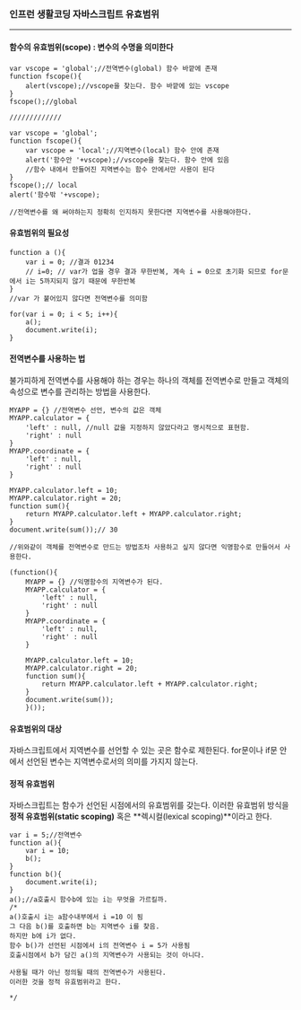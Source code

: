 ### 인프런 생활코딩 자바스크립트 유효범위
---

#### 함수의 유효범위(scope) : 변수의 수명을 의미한다
```
var vscope = 'global';//전역변수(global) 함수 바깥에 존재
function fscope(){
    alert(vscope);//vscope을 찾는다. 함수 바깥에 있는 vscope
}
fscope();//global

/////////////

var vscope = 'global';
function fscope(){
    var vscope = 'local';//지역변수(local) 함수 안에 존재
    alert('함수안 '+vscope);//vscope을 찾는다. 함수 안에 있음
    //함수 내에서 만들어진 지역변수는 함수 안에서만 사용이 된다
}
fscope();// local
alert('함수밖 '+vscope);

//전역변수를 왜 써야하는지 정확히 인지하지 못한다면 지역변수를 사용해야한다. 

```

#### 유효범위의 필요성

```
function a (){
    var i = 0; //결과 01234
    // i=0; // var가 업을 경우 결과 무한반복, 계속 i = 0으로 초기화 되므로 for문에서 i는 5까지되지 않기 때문에 무한반복
}
//var 가 붙어있지 않다면 전역변수를 의미함

for(var i = 0; i < 5; i++){
    a();
    document.write(i);
}
```

#### 전역변수를 사용하는 법
불가피하게 전역변수를 사용해야 하는 경우는 하나의 객체를 전역변수로 만들고 객체의 속성으로 변수를 관리하는 방법을 사용한다.
```
MYAPP = {} //전역변수 선언, 변수의 값은 객체
MYAPP.calculator = {
    'left' : null, //null 값을 지정하지 않았다라고 명시적으로 표현함.
    'right' : null
}
MYAPP.coordinate = {
    'left' : null,
    'right' : null
}
 
MYAPP.calculator.left = 10;
MYAPP.calculator.right = 20;
function sum(){
    return MYAPP.calculator.left + MYAPP.calculator.right;
}
document.write(sum());// 30

//위와같이 객체를 전역변수로 만드는 방법조차 사용하고 싶지 않다면 익명함수로 만들어서 사용한다.

(function(){
    MYAPP = {} //익명함수의 지역변수가 된다.
    MYAPP.calculator = {
        'left' : null,
        'right' : null
    }
    MYAPP.coordinate = {
        'left' : null,
        'right' : null
    }
    
    MYAPP.calculator.left = 10;
    MYAPP.calculator.right = 20;
    function sum(){
        return MYAPP.calculator.left + MYAPP.calculator.right;
    }
    document.write(sum());
    }());
```

#### 유효범위의 대상

자바스크립트에서 지역변수를 선언할 수 있는 곳은 함수로 제한된다.        for문이나 if문 안에서 선언된 변수는 지역변수로서의 의미를 가지지 않는다.

#### 정적 유효범위
자바스크립트는 함수가 선언된 시점에서의 유효범위를 갖는다. 이러한 유효범위 방식을 **정적 유효범위(static scoping)** 혹은 **렉시컬(lexical scoping)**이라고 한다.
```
var i = 5;//전역변수
function a(){
    var i = 10;
    b();
}
function b(){
    document.write(i);
}
a();//a호출시 함수b에 있는 i는 무엇을 가르킬까.
/*
a()호출시 i는 a함수내부에서 i =10 이 됨
그 다음 b()를 호출하면 b는 지역변수 i를 찾음.
하지만 b에 i가 없다. 
함수 b()가 선언된 시점에서 i의 전역변수 i = 5가 사용됨
호출시점에서 b가 담긴 a()의 지역변수가 사용되는 것이 아니다.

사용될 때가 아닌 정의될 때의 전역변수가 사용된다.
이러한 것을 정적 유효범위라고 한다.

*/
```